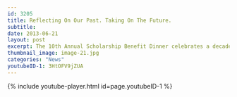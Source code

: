 ```yaml
---
id: 3205
title: Reflecting On Our Past. Taking On The Future.
subtitle: 
date: 2013-06-21
layout: post
excerpt: The 10th Annual Scholarship Benefit Dinner celebrates a decade of community achievement and generosity.
thumbnail_image: image-21.jpg
categories: "News"
youtubeID-1: 3HtOFV9jZUA
---
```

{% include youtube-player.html id=page.youtubeID-1 %}
